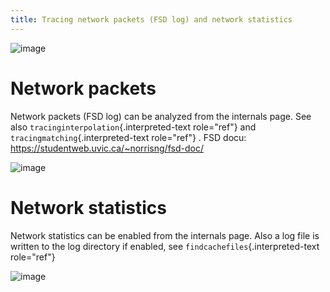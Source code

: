 ```yaml
---
title: Tracing network packets (FSD log) and network statistics
---
```


![image](http://img.swift-project.org/tracingnetwork1.png)

Network packets
===============

Network packets (FSD log) can be analyzed from the internals page. See
also `tracinginterpolation`{.interpreted-text role="ref"} and
`tracingmatching`{.interpreted-text role="ref"} . FSD docu:
<https://studentweb.uvic.ca/~norrisng/fsd-doc/>

![image](http://img.swift-project.org/FSD_log.png)

Network statistics
==================

Network statistics can be enabled from the internals page. Also a log
file is written to the log directory if enabled, see
`findcachefiles`{.interpreted-text role="ref"}

![image](http://img.swift-project.org/fsdstats.png)
